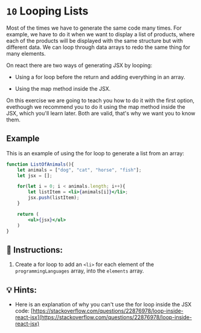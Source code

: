 # `10` Looping Lists

Most of the times we have to generate the same code many times. For example, we have to do it when we want to display a list of products, where each of the products will be displayed with the same structure but with different data. We can loop through data arrays to redo the same thing for many elements.

On react there are two ways of generating JSX by looping:

+ Using a for loop before the return and adding everything in an array.

+ Using the map method inside the JSX.

On this exercise we are going to teach you how to do it with the first option, evethough we recommend you to do it using the map method inside the JSX, which you'll learn later. Both are valid, that's why we want you to know them.

## Example

This is an example of using the for loop to generate a list from an array:

```jsx
function ListOfAnimals(){
    let animals = ["dog", "cat", "horse", "fish"];
    let jsx = [];

    for(let i = 0; i < animals.length; i++){
        let listItem = <li>{animals[i]}</li>;
        jsx.push(listItem);
    }

    return (
        <ul>{jsx}</ul>
    )
}
```

## 📝 Instructions:

1. Create a for loop to add an `<li>` for each element of the `programmingLanguages` array, into the `elements` array.

## 💡 Hints:

+ Here is an explanation of why you can't use the for loop inside the JSX code: [https://stackoverflow.com/questions/22876978/loop-inside-react-jsx](https://stackoverflow.com/questions/22876978/loop-inside-react-jsx)